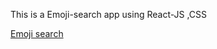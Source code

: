 This is a Emoji-search app using React-JS ,CSS

[Emoji search]( https://shauryatripaathi.github.io/emoji_search/)
